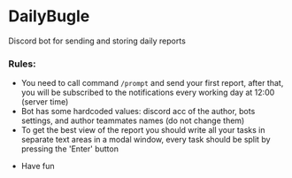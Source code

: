# DailyBugle
Discord bot for sending and storing daily reports

### Rules: 
- You need to call command `/prompt` and send your first report, after that, you will be subscribed to the notifications every working day at 12:00 (server time)
- Bot has some hardcoded values: discord acc of the author, bots settings, and author teammates names (do not change them)
- To get the best view of the report you should write all your tasks in separate text areas in a modal window, every task should be split by pressing the 'Enter' button

* Have fun
